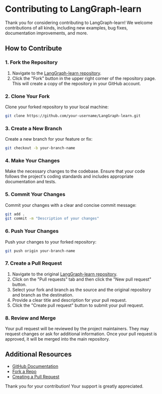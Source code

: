 # Contributing to LangGraph-learn

Thank you for considering contributing to LangGraph-learn! We welcome contributions of all kinds, including new examples, bug fixes, documentation improvements, and more.

## How to Contribute

### 1. Fork the Repository

1. Navigate to the [LangGraph-learn repository](https://github.com/your-repo-url).
2. Click the "Fork" button in the upper right corner of the repository page. This will create a copy of the repository in your GitHub account.

### 2. Clone Your Fork

Clone your forked repository to your local machine:

```bash
git clone https://github.com/your-username/LangGraph-learn.git
```

### 3. Create a New Branch

Create a new branch for your feature or fix:

```bash
git checkout -b your-branch-name
```

### 4. Make Your Changes

Make the necessary changes to the codebase. Ensure that your code follows the project's coding standards and includes appropriate documentation and tests.

### 5. Commit Your Changes

Commit your changes with a clear and concise commit message:

```bash
git add .
git commit -m "Description of your changes"
```

### 6. Push Your Changes

Push your changes to your forked repository:

```bash
git push origin your-branch-name
```

### 7. Create a Pull Request

1. Navigate to the original [LangGraph-learn repository](https://github.com/your-repo-url).
2. Click on the "Pull requests" tab and then click the "New pull request" button.
3. Select your fork and branch as the source and the original repository and branch as the destination.
4. Provide a clear title and description for your pull request.
5. Click the "Create pull request" button to submit your pull request.

### 8. Review and Merge

Your pull request will be reviewed by the project maintainers. They may request changes or ask for additional information. Once your pull request is approved, it will be merged into the main repository.

## Additional Resources

- [GitHub Documentation](https://docs.github.com/en)
- [Fork a Repo](https://docs.github.com/en/github/getting-started-with-github/fork-a-repo)
- [Creating a Pull Request](https://docs.github.com/en/github/collaborating-with-issues-and-pull-requests/creating-a-pull-request)

Thank you for your contribution! Your support is greatly appreciated.
